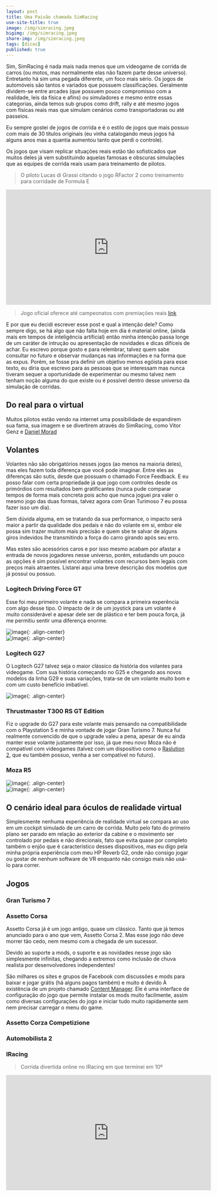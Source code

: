 ```yaml
---
layout: post
title: Uma Paixão chamada SimRacing
use-site-title: true
image: /img/simracing.jpeg
bigimg: /img/simracing.jpeg
share-img: /img/simracing.jpeg
tags: [dicas]
published: true
---
```


Sim, SimRacing é nada mais nada menos que um videogame de corrida de carros (ou motos, mas normalmente elas não fazem parte desse universo). Entretanto há sim uma pegada diferente, um foco mais sério. Os jogos de automóveis são tantos e variados que possuem classificações. Geralmente dividem-se entre arcades (que possuem pouco compromisso com a realidade, leis da física e afins) ou simuladores e mesmo entre essas categorias, ainda temos sub grupos como drift, rally e até mesmo jogos com físicas reais mas que simulam cenários como transportadoras ou até passeios.

Eu sempre gostei de jogos de corrida e é o estilo de jogos que mais possuo com mais de 30 títulos originais (eu vinha catalogando meus jogos há alguns anos mas a quantia aumentou tanto que perdi o controle).

Os jogos que visam replicar situações reais estão tão sofisticados que muitos deles já vem substituindo aquelas famosas e obscuras simulações que as equipes de corrida reais usam para treinamento de pilotos.

> O piloto Lucas di Grassi citando o jogo RFactor 2 como treinamento para corridade de Formula E
<iframe width="560" height="315" src="https://www.youtube.com/embed/q2fQtTsdGqc" title="YouTube video player" frameborder="0" allow="accelerometer; autoplay; clipboard-write; encrypted-media; gyroscope; picture-in-picture; web-share" allowfullscreen></iframe>

> Jogo oficial oferece até campeonatos com premiações reais
[link](https://traxion.gg/formula-es-esports-competition-returns-gen3-cars-and-e40000-prize-pool/?utm_source=pocket_saves)

E por que eu decidi escrever esse post e qual a intenção dele? Como sempre digo, se há algo que não falta hoje em dia é material online, (ainda mais em tempos de inteligência artificial) então minha intenção passa longe de um caráter de intrução ou apresentação de novidades e dicas difíceis de achar. Eu escrevo porque gosto e para relembrar, talvez quem sabe consultar no futuro e observar mudanças nas informações e na forma que as expus. Porém, se fosse pra definir um objetivo menos egóista para esse texto, eu diria que escrevo para as pessoas que se interessam mas nunca tiveram sequer a oportunidade de experimentar ou mesmo talvez nem tenham noção alguma do que existe ou é possível dentro desse universo da simulação de corridas.

## Do real para o virtual

Muitos pilotos estão vendo na internet uma possibilidade de expandirem sua fama, sua imagem e se divertirem através do SimRacing, como Vitor Genz e [Daniel Morad](https://en.m.wikipedia.org/wiki/Daniel_Morad)  


## Volantes

Volantes não são obrigatórios nesses jogos (ao menos na maioria deles), mas eles fazem toda diferença que você pode imaginar. Entre eles as diferenças são sutis, desde que possuam o chamado Force Feedback. E eu posso falar com certa propriedade já que jogo com controles desde os primórdios com resultados bem gratificantes (nunca pude comparar tempos de forma mais concreta pois acho que nunca joguei pra valer o mesmo jogo das duas formas, talvez agora com Gran Turimoso 7 eu possa fazer isso um dia).

Sem dúvida alguma, em se tratando da sua performance, o impacto será maior a partir da qualidade dos pedais e não do volante em si, embor ele possa sim trazer muitom mais precisão e quem sbe te salvar de alguns giros indevidos lhe transmitindo a força do carro girando após seu erro.

Mas estes são acessórios caros e por isso mesmo acabam por afastar a entrada de novos jogadores nesse universo, porém, estudando um pouco as opções é sim possível encontrar volantes com recursos bem legais com preços mais atraentes. Listarei aqui uma breve descrição dos modelos que já possui ou possuo.

### Logitech Driving Force GT

Esse foi meu primeiro volante e nada se compara a primeira experência com algo desse tipo. O impacto de ir de um joystick para um volante é muito considerável e apesar dele ser de plástico e ter bem pouca força, já me permitiu sentir uma diferença enorme.

![image](../img/drivingforcegt01.jpg){: .align-center}  
![image](../img/drivingforcegt02.jpg){: .align-center}  

### Logitech G27

O Logitech G27 talvez seja o maior clássico da história dos volantes para videogame. Com sua história começando no G25 e chegando aos novos modelos da linha G29 e suas variações, trata-se de um volante muito bom e com um custo benefício imbatível.

![image](../img/g27.jpeg){: .align-center}  

### Thrustmaster T300 RS GT Edition

Fiz o upgrade do G27 para este volante mais pensando na compatibilidade com o Playstation 5 e minha vontade de jogar Gran Turismo 7. Nunca fui realmente convencido de que o upgrade valeu a pena, apesar de eu ainda manter esse volante justamente por isso, já que meu novo Moza não é compatível com videogames (talvez com um dispositivo como o [Raslution 2](https://www.brookaccessory.com/detail/72705806/), que eu também possuo, venha a ser compatível no futuro).

### Moza R5

![image](../img/moza01.jpeg){: .align-center}  
![image](../img/cockpit.jpg){: .align-center}  

## O cenário ideal para óculos de realidade virtual

Simplesmente nenhuma experiência de realidade virtual se compara ao uso em um cockpit simulado de um carro de corrida. Muito pelo fato do primeiro plano ser parado em relação ao exterior da cabine e o movimento ser controlado por pedais e não direcionais, fato que evita quase por completo também o enjôo que é característico desses dispositivos, mas eu digo pela minha própria experiência com meu HP Reverb G2, onde não consigo jogar ou gostar de nenhum software de VR enquanto não consigo mais não usá-lo para correr.

## Jogos

### Gran Turismo 7

### Assetto Corsa

Assetto Corsa já é um jogo antigo, quase um clássico. Tanto que já temos anunciado para o ano que vem, Assetto Corsa 2. Mas esse jogo não deve morrer tão cedo, nem mesmo com a chegada de um sucessor.

Devido ao suporte a mods, o suporte e as novidades nesse jogo são simplesmente infinitas, chegando a extremos como inclusão de chuva realista por desenvolvedores independentes!

São milhares os sites e grupos de Facebook com discussões e mods para baixar e jogar grátis (há alguns pagos também) e muito é devido À existência de um projeto chamado [Content Manager](https://acstuff.ru/app/). Ele é uma interface de configuração do jogo que permite instalar os mods muito facilmente, assim como diversas configurações do jogo e iniciar tudo muito rapidamente sem nem precisar carregar o menu do game.

### Assetto Corza Competizione

### Automobilista 2

### IRacing

> Corrida divertida online no IRacing em que terminei em 10º
<iframe width="560" height="315" src="https://www.youtube.com/embed/oq22ZnxIa84" title="YouTube video player" frameborder="0" allow="accelerometer; autoplay; clipboard-write; encrypted-media; gyroscope; picture-in-picture; web-share" allowfullscreen></iframe>

